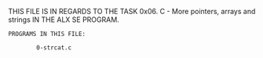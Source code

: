 THIS FILE IS IN REGARDS TO THE TASK 0x06. C - More pointers, arrays and strings IN THE ALX SE PROGRAM.

	PROGRAMS IN THIS FILE:

			0-strcat.c
